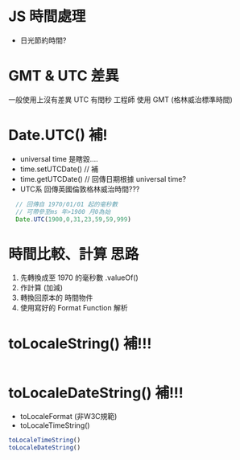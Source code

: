 # JS 時間處理
* 日光節約時間?

# GMT & UTC 差異
一般使用上沒有差異
UTC 有閏秒
工程師 使用 GMT (格林威治標準時間)

# Date.UTC()  補!
* universal time 是瞎毀....
* time.set​UTCDate() // 補
* time.getUTCDate() // 回傳日期根據 universal time?
* UTC系 回傳英國倫敦格林威治時間???
```js
  // 回傳自 1970/01/01 起的毫秒數
  // 可帶參至ms 年>1900 月0為始
  Date.UTC(1900,0,31,23,59,59,999)
```

# 時間比較、計算 思路
1. 先轉換成至 1970 的毫秒數
.valueOf()
2. 作計算 (加減)
3. 轉換回原本的 時間物件
4. 使用寫好的 Format Function 解析

# toLocale​String() 補!!!
```js

```

# toLocaleDateString()  補!!!
* toLocale​Format (非W3C規範)
* toLocaleTimeString()
```js
toLocaleTimeString()
toLocaleDateString()
```